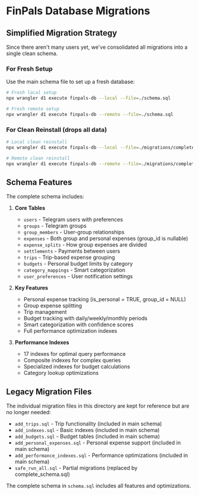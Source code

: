 # FinPals Database Migrations

## Simplified Migration Strategy

Since there aren't many users yet, we've consolidated all migrations into a single clean schema.

### For Fresh Setup

Use the main schema file to set up a fresh database:

```bash
# Fresh local setup
npx wrangler d1 execute finpals-db --local --file=./schema.sql

# Fresh remote setup
npx wrangler d1 execute finpals-db --remote --file=./schema.sql
```

### For Clean Reinstall (drops all data)

```bash
# Local clean reinstall
npx wrangler d1 execute finpals-db --local --file=./migrations/complete_schema.sql

# Remote clean reinstall
npx wrangler d1 execute finpals-db --remote --file=./migrations/complete_schema.sql
```

## Schema Features

The complete schema includes:

1. **Core Tables**
   - `users` - Telegram users with preferences
   - `groups` - Telegram groups
   - `group_members` - User-group relationships
   - `expenses` - Both group and personal expenses (group_id is nullable)
   - `expense_splits` - How group expenses are divided
   - `settlements` - Payments between users
   - `trips` - Trip-based expense grouping
   - `budgets` - Personal budget limits by category
   - `category_mappings` - Smart categorization
   - `user_preferences` - User notification settings

2. **Key Features**
   - Personal expense tracking (is_personal = TRUE, group_id = NULL)
   - Group expense splitting
   - Trip management
   - Budget tracking with daily/weekly/monthly periods
   - Smart categorization with confidence scores
   - Full performance optimization indexes

3. **Performance Indexes**
   - 17 indexes for optimal query performance
   - Composite indexes for complex queries
   - Specialized indexes for budget calculations
   - Category lookup optimizations

## Legacy Migration Files

The individual migration files in this directory are kept for reference but are no longer needed:
- `add_trips.sql` - Trip functionality (included in main schema)
- `add_indexes.sql` - Basic indexes (included in main schema)
- `add_budgets.sql` - Budget tables (included in main schema)
- `add_personal_expenses.sql` - Personal expense support (included in main schema)
- `add_performance_indexes.sql` - Performance optimizations (included in main schema)
- `safe_run_all.sql` - Partial migrations (replaced by complete_schema.sql)

The complete schema in `schema.sql` includes all features and optimizations.